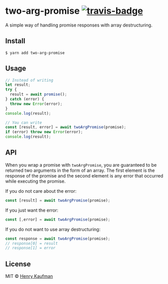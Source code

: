# two-arg-promise [![travis-badge](https://travis-ci.org/hcjk/two-arg-promise.svg?branch=master)](https://travis-ci.org/hcjk/two-arg-promise)

A simple way of handling promise responses with array destructuring.

## Install

```shell
$ yarn add two-arg-promise
```

## Usage
```js
// Instead of writing
let result;
try {
  result = await promise();
} catch (error) {
  throw new Error(error);
}
console.log(result);

// You can write
const [result, error] = await twoArgPromise(promise);
if (error) throw new Error(error);
console.log(result);
```

## API

When you wrap a promise with `twoArgPromise`, you are guaranteed to be returned two arguments in the form of an array. The first element is the response of the promise and the second element is any error that occurred while executing the promise.

If you do not care about the error:
```js
const [result] = await twoArgPromise(promise);
```

If you just want the error:
```js
const [,error] = await twoArgPromise(promise);
```

If you do not want to use array destructuring:
```js
const response = await twoArgPromise(promise);
// response[0] = result
// response[1] = error
```

## License

MIT © [Henry Kaufman](http://github.com/hcjk)
